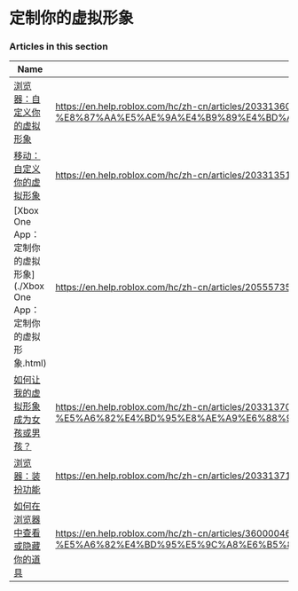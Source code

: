 # 定制你的虚拟形象  
### Articles in this section
Name|URL
-|-
[浏览器：自定义你的虚拟形象](./浏览器：自定义你的虚拟形象.html) |https://en.help.roblox.com/hc/zh-cn/articles/203313600-%E6%B5%8F%E8%A7%88%E5%99%A8-%E8%87%AA%E5%AE%9A%E4%B9%89%E4%BD%A0%E7%9A%84%E8%99%9A%E6%8B%9F%E5%BD%A2%E8%B1%A1
[移动：自定义你的虚拟形象](./移动：自定义你的虚拟形象.html) |https://en.help.roblox.com/hc/zh-cn/articles/203313510-%E7%A7%BB%E5%8A%A8-%E8%87%AA%E5%AE%9A%E4%B9%89%E4%BD%A0%E7%9A%84%E8%99%9A%E6%8B%9F%E5%BD%A2%E8%B1%A1
[Xbox One App：定制你的虚拟形象](./Xbox One App：定制你的虚拟形象.html) |https://en.help.roblox.com/hc/zh-cn/articles/205557353-Xbox-One-App-%E5%AE%9A%E5%88%B6%E4%BD%A0%E7%9A%84%E8%99%9A%E6%8B%9F%E5%BD%A2%E8%B1%A1
[如何让我的虚拟形象成为女孩或男孩？](./如何让我的虚拟形象成为女孩或男孩？.html) |https://en.help.roblox.com/hc/zh-cn/articles/203313700-%E5%A6%82%E4%BD%95%E8%AE%A9%E6%88%91%E7%9A%84%E8%99%9A%E6%8B%9F%E5%BD%A2%E8%B1%A1%E6%88%90%E4%B8%BA%E5%A5%B3%E5%AD%A9%E6%88%96%E7%94%B7%E5%AD%A9-
[浏览器：装扮功能](./浏览器：装扮功能.html) |https://en.help.roblox.com/hc/zh-cn/articles/203313710-%E6%B5%8F%E8%A7%88%E5%99%A8-%E8%A3%85%E6%89%AE%E5%8A%9F%E8%83%BD
[如何在浏览器中查看或隐藏你的道具](./如何在浏览器中查看或隐藏你的道具.html) |https://en.help.roblox.com/hc/zh-cn/articles/360000463726-%E5%A6%82%E4%BD%95%E5%9C%A8%E6%B5%8F%E8%A7%88%E5%99%A8%E4%B8%AD%E6%9F%A5%E7%9C%8B%E6%88%96%E9%9A%90%E8%97%8F%E4%BD%A0%E7%9A%84%E9%81%93%E5%85%B7